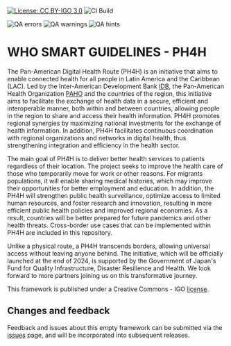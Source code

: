 [![License: CC BY-IGO 3.0](https://licensebuttons.net/l/by-nc/3.0/igo/80x15.png)](https://creativecommons.org/licenses/by/3.0/igo)
![CI Build](https://img.shields.io/github/actions/workflow/status/DigitalSQR/smart-ig-empty/ghbuild.yml)  
   

![QA errors](https://img.shields.io/badge/dynamic/json?url=https%3A%2F%2Fworldhealthorganization.github.io%2Fsmart-ig-empty%2Fqa.json&query=%24.errs&logoColor=red&label=QA%20errors&color=yellow)
![QA warnings](https://img.shields.io/badge/dynamic/json?url=https%3A%2F%2Fworldhealthorganization.github.io%2Fsmart-ig-empty%2Fqa.json&query=%24.warnings&logoColor=orange&label=QA%20warnings&color=yellow)
![QA hints](https://img.shields.io/badge/dynamic/json?url=https%3A%2F%2Fworldhealthorganization.github.io%2Fsmart-ig-empty%2Fqa.json&query=%24.hints&logoColor=yellow&label=QA%20hints&color=yellow)


# WHO SMART GUIDELINES - PH4H

The Pan-American Digital Health Route (PH4H) is an initiative that aims to enable connected health for
all people in Latin America and the Caribbean (LAC). Led by the Inter-American Development Bank [IDB](https://www.iadb.org/en),
the Pan-American Health Organization [PAHO](https://www.paho.org/en) and the countries of the region, this initiative aims to
facilitate the exchange of health data in a secure, efficient and interoperable manner, both within and
between countries, allowing people in the region to share and access their health information. PH4H
promotes regional synergies by maximizing national investments for the exchange of health information.
In addition, PH4H facilitates continuous coordination with regional organizations and networks in digital
health, thus strengthening integration and efficiency in the health sector.

The main goal of PH4H is to deliver better health services to patients regardless of their location.
The project seeks to improve the health care of those who temporarily move for work or other reasons. For
migrants populations, it will enable sharing medical histories, which may improve their opportunities for better employment and
education. In addition, the PH4H will strengthen public health surveillance,
optimize access to limited human resources, and foster research and innovation, resulting in more
efficient public health policies and improved regional economies. As a result, countries will be better
prepared for future pandemics and other health threats. Cross-border use cases that can be
implemented within PH4H are included in this repository.

Unlike a physical route, a PH4H transcends borders, allowing universal access without leaving
anyone behind. The initiative, which will be officially launched at the end of 2024, is supported by the Government of Japan's
Fund for Quality Infrastructure, Disaster Resilience and Health. We look forward to more partners joining us on this transformative journey.

This framework is published under a Creative Commons - IGO [license](LICENSE.md).
 
## Changes and feedback

Feedback and issues about this empty framework can be submitted via the [issues](issues) page, and will be incorporated into subsequent releases.
